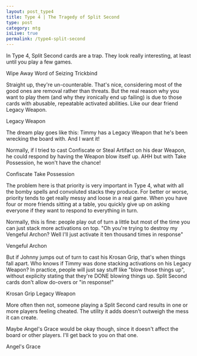 ```yaml
---
layout: post_type4
title: Type 4 | The Tragedy of Split Second
type: post
category: mtg
isLive: true
permalink: /type4-split-second
---
```


In Type 4, Split Second cards are a trap. They look really interesting, at least until you play a few games.

<div class="center">
  <card-image>Wipe Away</card-image>
  <card-image>Word of Seizing</card-image>
  <card-image>Trickbind</card-image>
</div>

Straight up, they're un-counterable. That's nice, considering most of the good ones are removal rather than threats. But the real reason why you want to play them (and why they ironically end up failing) is due to those cards with abusable, repeatable activated abilities. Like our dear friend Legacy Weapon.

<div class="center">
  <card-image>Legacy Weapon</card-image>
</div>

The dream play goes like this: Timmy has a Legacy Weapon that he's been wrecking the board with. And I want it!

Normally, if I tried to cast Confiscate or Steal Artifact on his dear Weapon, he could respond by having the Weapon blow itself up. AHH but with Take Possession, he won't have the chance!

<div class="center">
  <card-image>Confiscate</card-image>
  <card-image>Take Possession</card-image>
</div>

The problem here is that priority is very important in Type 4, what with all the bomby spells and convoluted stacks they produce. For better or worse, priority tends to get really messy and loose in a real game. When you have four or more friends sitting at a table, you quickly give up on asking everyone if they want to respond to everything in turn.

Normally, this is fine: people play out of turn a little but most of the time you can just stack more activations on top. "Oh you're trying to destroy my Vengeful Archon? Well I'll just activate it ten thousand times in response"

<div class="center">
  <card-image>Vengeful Archon</card-image>
</div>

But if Johnny jumps out of turn to cast his Krosan Grip, that's when things fall apart. Who knows if Timmy was done stacking activations on his Legacy Weapon? In practice, people will just say stuff like "blow those things up", without explicity stating that they're DONE blowing things up. Split Second cards don't allow do-overs or "in response!"

<div class="center">
  <card-image>Krosan Grip</card-image>
  <card-image>Legacy Weapon</card-image>
</div>

More often then not, someone playing a Split Second card results in one or more players feeling cheated. The utility it adds doesn't outweigh the mess it can create.

Maybe Angel's Grace would be okay though, since it doesn't affect the board or other players. I'll get back to you on that one.

<div class="center">
  <card-image>Angel's Grace</card-image>
</div>
